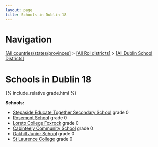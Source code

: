 ```yaml
---
layout: page
title: Schools in Dublin 18
---
```

# Navigation

[[All countries/states/provinces]](../../..) > [[All RoI districts]](../..) > [[All Dublin School Districts]](..)

# Schools in Dublin 18

{% include_relative grade.html %}

**Schools:**

- [Stepaside Educate Together Secondary School](Stepaside_Educate_Together_Secondary_School.md) grade 0
- [Rosemont School](Rosemont_School.md) grade 0
- [Loreto College Foxrock](Loreto_College_Foxrock.md) grade 0
- [Cabinteely Community School](Cabinteely_Community_School.md) grade 0
- [Oakhill Junior School](Oakhill_Junior_School.md) grade 0
- [St Laurence College](St_Laurence_College.md) grade 0
